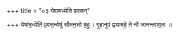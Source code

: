 +++
title = "०३ येषामध्येति प्रवसन्"

+++
येषा॑म॒ध्येति॑ प्र॒वस॒न्येषु॑ सौमन॒सो ब॒हुः। गृ॒हानुप॑ ह्वयामहे॒ ते नो॑ जानन्त्वाय॒तः ॥